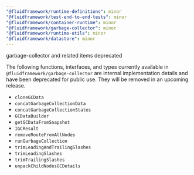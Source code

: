 ```yaml
---
"@fluidframework/runtime-definitions": minor
"@fluidframework/test-end-to-end-tests": minor
"@fluidframework/container-runtime": minor
"@fluidframework/garbage-collector": minor
"@fluidframework/runtime-utils": minor
"@fluidframework/datastore": minor
---
```


garbage-collector and related items deprecated

The following functions, interfaces, and types currently available in `@fluidframework/garbage-collector` are internal implementation details and have been deprecated for public use. They will be removed in an upcoming release.

-   `cloneGCData`
-   `concatGarbageCollectionData`
-   `concatGarbageCollectionStates`
-   `GCDataBuilder`
-   `getGCDataFromSnapshot`
-   `IGCResult`
-   `removeRouteFromAllNodes`
-   `runGarbageCollection`
-   `trimLeadingAndTrailingSlashes`
-   `trimLeadingSlashes`
-   `trimTrailingSlashes`
-   `unpackChildNodesGCDetails`
